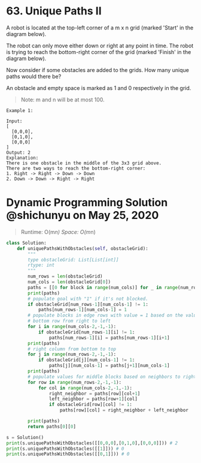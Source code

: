 # 63. Unique Paths II
A robot is located at the top-left corner of a m x n grid (marked 'Start' in the diagram below).

The robot can only move either down or right at any point in time. The robot is trying to reach the bottom-right corner of the grid (marked 'Finish' in the diagram below).

Now consider if some obstacles are added to the grids. How many unique paths would there be?

An obstacle and empty space is marked as 1 and 0 respectively in the grid.

> Note: m and n will be at most 100.

```
Example 1:

Input:
[
  [0,0,0],
  [0,1,0],
  [0,0,0]
]
Output: 2
Explanation:
There is one obstacle in the middle of the 3x3 grid above.
There are two ways to reach the bottom-right corner:
1. Right -> Right -> Down -> Down
2. Down -> Down -> Right -> Right
```


# Dynamic Programming Solution @shichunyu on May 25, 2020
> Runtime: O(m*n)
> Space: O(m*n)

```python
class Solution:
    def uniquePathsWithObstacles(self, obstacleGrid):
        """
        type obstacleGrid: List[List[int]]
        rtype: int
        """
        num_rows = len(obstacleGrid)
        num_cols = len(obstacleGrid[0])
        paths = [[0 for block in range(num_cols)] for _ in range(num_rows)]
        print(paths)
        # populate goal with "1" if it's not blocked.
        if obstacleGrid[num_rows-1][num_cols-1] != 1:
            paths[num_rows-1][num_cols-1] = 1
        # populate blocks in edge rows with value = 1 based on the value of their neighbor
        # bottom row from right to left
        for i in range(num_cols-2,-1,-1):
            if obstacleGrid[num_rows-1][i] != 1:
                paths[num_rows-1][i] = paths[num_rows-1][i+1]
        print(paths)
        # right column from bottom to top
        for j in range(num_rows-2,-1,-1):
            if obstacleGrid[j][num_cols-1] != 1:
                paths[j][num_cols-1] = paths[j+1][num_cols-1]
        print(paths)
        # populate values for middle blocks based on neighbors to right and bottom
        for row in range(num_rows-2,-1,-1):
            for col in range(num_cols-2,-1,-1):
                right_neighbor = paths[row][col+1]
                left_neighbor = paths[row+1][col]
                if obstacleGrid[row][col] != 1:
                    paths[row][col] = right_neighbor + left_neighbor

        print(paths)
        return paths[0][0]

s = Solution()
print(s.uniquePathsWithObstacles([[0,0,0],[0,1,0],[0,0,0]])) # 2
print(s.uniquePathsWithObstacles([[1]])) # 0
print(s.uniquePathsWithObstacles([[0,1]])) # 0
```